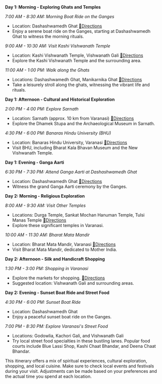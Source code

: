 **Day 1: Morning - Exploring Ghats and Temples**

*7:00 AM - 8:30 AM: Morning Boat Ride on the Ganges*
   - Location: Dashashwamedh Ghat [📌Directions](https://maps.app.goo.gl/EcpNBVZjBMXVZnXG7)
   - Enjoy a serene boat ride on the Ganges, starting at Dashashwamedh Ghat to witness the morning rituals.

*9:00 AM - 10:30 AM: Visit Kashi Vishwanath Temple*
   - Location: Kashi Vishwanath Temple, Vishwanath Gali [📌Directions](https://maps.app.goo.gl/m9t3QdtexPkcSK1p9)
   - Explore the Kashi Vishwanath Temple and the surrounding area.

*11:00 AM - 1:00 PM: Walk along the Ghats*
   - Locations: Dashashwamedh Ghat, Manikarnika Ghat [📌Directions](https://maps.app.goo.gl/G8R7oDP8wFWfhuvL9)
   - Take a leisurely stroll along the ghats, witnessing the vibrant life and rituals.

**Day 1: Afternoon - Cultural and Historical Exploration**

*2:00 PM - 4:00 PM: Explore Sarnath*
   - Location: Sarnath (approx. 10 km from Varanasi) [📌Directions](https://maps.app.goo.gl/HL5W545jqyWZcDt67)
   - Explore the Dhamek Stupa and the Archaeological Museum in Sarnath.

*4:30 PM - 6:00 PM: Banaras Hindu University (BHU)*
   - Location: Banaras Hindu University, Varanasi
   [📌Directions](https://maps.app.goo.gl/aF2GemvzT37vRuDf9)
   - Visit BHU, including Bharat Kala Bhavan Museum and the New Vishwanath Temple.

**Day 1: Evening - Ganga Aarti**

*6:30 PM - 7:30 PM: Attend Ganga Aarti at Dashashwamedh Ghat*
   - Location: Dashashwamedh Ghat [📌Directions](ttps://maps.app.goo.gl/EcpNBVZjBMXVZnXG7)
   - Witness the grand Ganga Aarti ceremony by the Ganges.

**Day 2: Morning - Religious Exploration**

*8:00 AM - 9:30 AM: Visit Other Temples*
   - Locations: Durga Temple, Sankat Mochan Hanuman Temple, Tulsi Manas Temple [📌Directions](https://maps.app.goo.gl/wXJYXNNoHs3HcKU79)
   - Explore these significant temples in Varanasi.

*10:00 AM - 11:30 AM: Bharat Mata Mandir*
   - Location: Bharat Mata Mandir, Varanasi [📌Directions](https://maps.app.goo.gl/fWHdfhqiCke7Fi1k6)
   - Visit Bharat Mata Mandir, dedicated to Mother India.

**Day 2: Afternoon - Silk and Handicraft Shopping**

*1:30 PM - 3:00 PM: Shopping in Varanasi*
   - Explore the markets for shopping. [📌Directions](https://maps.app.goo.gl/5GSqLVtVRX4mcAYi7)
   - Suggested location: Vishwanath Gali and surrounding areas. 

**Day 2: Evening - Sunset Boat Ride and Street Food**

*4:30 PM - 6:00 PM: Sunset Boat Ride*
   - Location: Dashashwamedh Ghat
   - Enjoy a peaceful sunset boat ride on the Ganges.

*7:00 PM - 8:30 PM: Explore Varanasi's Street Food* 
   - Locations: Godowlia, Kachori Gali, and Vishwanath Gali
   - Try local street food specialties in these bustling lanes. Popular food courts include Blue Lassi Shop, Kashi Chaat Bhandar, and Deena Chaat Bhandar.

This itinerary offers a mix of spiritual experiences, cultural exploration, shopping, and local cuisine. Make sure to check local events and festivals during your visit. Adjustments can be made based on your preferences and the actual time you spend at each location.

